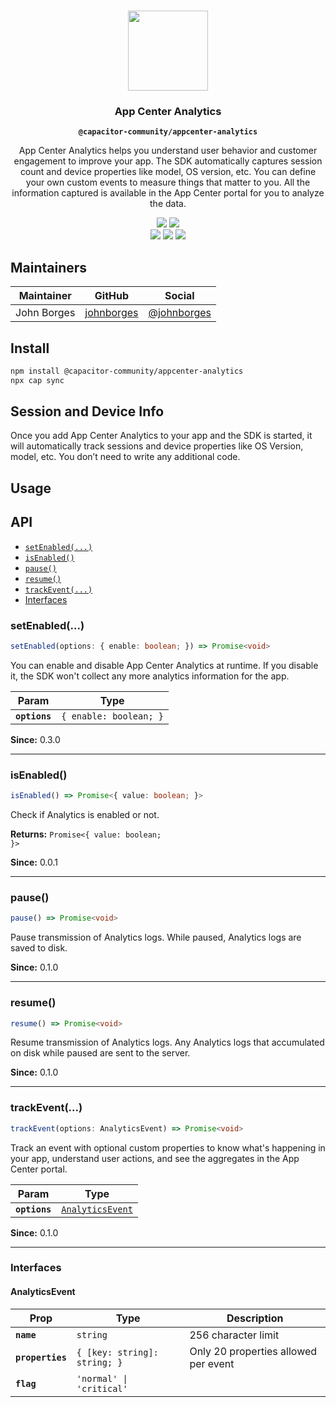 <p align="center"><br><img src="https://user-images.githubusercontent.com/236501/85893648-1c92e880-b7a8-11ea-926d-95355b8175c7.png" width="128" height="128" /></p>

<h3 align="center">App Center Analytics</h3>
<p align="center"><strong><code>@capacitor-community/appcenter-analytics</code></strong></p>
<p align="center">
  App Center Analytics helps you understand user behavior and customer engagement to improve your app. The SDK automatically captures session count and device properties like model, OS version, etc. You can define your own custom events to measure things that matter to you. All the information captured is available in the App Center portal for you to analyze the data.
</p>

<p align="center">
  <img src="https://img.shields.io/maintenance/yes/2021?style=flat-square" />
  <a href="https://github.com/capacitor-community/appcenter-sdk-capacitor/tree/master/appcenter-analytics/actions?query=workflow%3A%22CI%22"></a>
  <a href="https://www.npmjs.com/package/@capacitor-community/appcenter-analytics"><img src="https://img.shields.io/npm/l/@capacitor-community/appcenter-analytics?style=flat-square" /></a>
  <br>
  <a href="https://www.npmjs.com/package/@capacitor-community/appcenter-analytics"><img src="https://img.shields.io/npm/dw/@capacitor-community/appcenter-analytics?style=flat-square" /></a>
  <a href="https://www.npmjs.com/package/@capacitor-community/appcenter-analytics"><img src="https://img.shields.io/npm/v/@capacitor-community/appcenter-analytics?style=flat-square" /></a>
  <!-- ALL-CONTRIBUTORS-BADGE:START - Do not remove or modify this section -->
  <a href="#contributors-"><img src="https://img.shields.io/badge/all%20contributors-0-orange?style=flat-square" /></a>
  <!-- ALL-CONTRIBUTORS-BADGE:END -->
</p>

## Maintainers

| Maintainer | GitHub | Social |
| -----------| -------| -------|
| John Borges | [johnborges](https://github.com/johnborges) | [@johnborges](https://twitter.com/johnborges) |

## Install

```bash
npm install @capacitor-community/appcenter-analytics
npx cap sync
```

## Session and Device Info
Once you add App Center Analytics to your app and the SDK is started, it will automatically track sessions and device properties like OS Version, model, etc. You don’t need to write any additional code.

## Usage

## API

<docgen-index>

* [`setEnabled(...)`](#setenabled)
* [`isEnabled()`](#isenabled)
* [`pause()`](#pause)
* [`resume()`](#resume)
* [`trackEvent(...)`](#trackevent)
* [Interfaces](#interfaces)

</docgen-index>

<docgen-api>
<!--Update the source file JSDoc comments and rerun docgen to update the docs below-->

### setEnabled(...)

```typescript
setEnabled(options: { enable: boolean; }) => Promise<void>
```

You can enable and disable App Center Analytics at runtime. If you disable it, the SDK won't collect any more analytics information for the app.

| Param         | Type                              |
| ------------- | --------------------------------- |
| **`options`** | <code>{ enable: boolean; }</code> |

**Since:** 0.3.0

--------------------


### isEnabled()

```typescript
isEnabled() => Promise<{ value: boolean; }>
```

Check if Analytics is enabled or not.

**Returns:** <code>Promise&lt;{ value: boolean; }&gt;</code>

**Since:** 0.0.1

--------------------


### pause()

```typescript
pause() => Promise<void>
```

Pause transmission of Analytics logs. While paused, Analytics logs are saved to disk.

**Since:** 0.1.0

--------------------


### resume()

```typescript
resume() => Promise<void>
```

Resume transmission of Analytics logs. Any Analytics logs that accumulated on disk while paused are sent to the server.

**Since:** 0.1.0

--------------------


### trackEvent(...)

```typescript
trackEvent(options: AnalyticsEvent) => Promise<void>
```

Track an event with optional custom properties to know what's happening in your app, understand user actions, and see the aggregates in the App Center portal.

| Param         | Type                                                      |
| ------------- | --------------------------------------------------------- |
| **`options`** | <code><a href="#analyticsevent">AnalyticsEvent</a></code> |

**Since:** 0.1.0

--------------------


### Interfaces


#### AnalyticsEvent

| Prop             | Type                                    | Description                          |
| ---------------- | --------------------------------------- | ------------------------------------ |
| **`name`**       | <code>string</code>                     | 256 character limit                  |
| **`properties`** | <code>{ [key: string]: string; }</code> | Only 20 properties allowed per event |
| **`flag`**       | <code>'normal' \| 'critical'</code>     |                                      |

</docgen-api>
